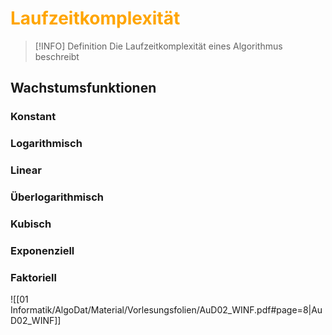 # <font color = "orange">Laufzeitkomplexität</font>
>[!INFO] Definition
>Die Laufzeitkomplexität eines Algorithmus beschreibt

## Wachstumsfunktionen
### Konstant
### Logarithmisch
### Linear
### Überlogarithmisch
### Kubisch
### Exponenziell
### Faktoriell

![[01 Informatik/AlgoDat/Material/Vorlesungsfolien/AuD02_WINF.pdf#page=8|AuD02_WINF]]